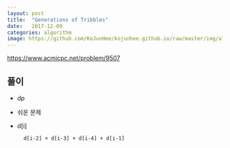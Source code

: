 ```yaml
---
layout: post
title:  "Generations of Tribbles"
date:   2017-12-09
categories: algorithm
image: https://github.com/KoJunHee/kojunhee.github.io/raw/master/img/algorithm.png
---
```


<https://www.acmicpc.net/problem/9507>

## 풀이

- dp
- 쉬운 문제
- d[i]

		d[i-2] + d[i-3] + d[i-4] + d[i-1]
	
